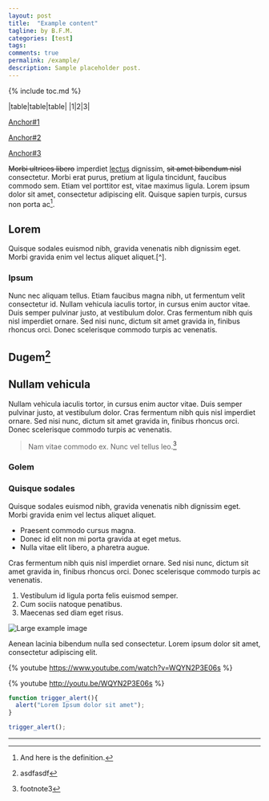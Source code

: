 ```yaml
---
layout: post
title:  "Example content"
tagline: by B.F.M.
categories: [test]
tags: 
comments: true
permalink: /example/
description: Sample placeholder post.
---
```


{% include toc.md %}

|table|table|table|
|1|2|3|

[Anchor#1](#a1)

[Anchor#2](#a2)

[Anchor#3](#a3)

~~Morbi ultrices libero~~ imperdiet [lectus](#lorem) dignissim, ~~sit amet bibendum nisl~~ consectetur. Morbi erat purus, pretium at ligula tincidunt, faucibus commodo sem. Etiam vel porttitor est, vitae maximus ligula. Lorem ipsum dolor sit amet, consectetur adipiscing elit. Quisque sapien turpis, cursus non porta ac[^1].

[^1]: And here is the definition.

## <a name="a3"></a>Lorem
Quisque sodales euismod nibh, gravida venenatis nibh dignissim eget. Morbi gravida enim vel lectus aliquet aliquet.[^].

[^1]: And here is the definition2.

### Ipsum
Nunc nec aliquam tellus. Etiam faucibus magna nibh, ut fermentum velit consectetur id. Nullam vehicula iaculis tortor, in cursus enim auctor vitae. Duis semper pulvinar justo, at vestibulum dolor. Cras fermentum nibh quis nisl imperdiet ornare. Sed nisi nunc, dictum sit amet gravida in, finibus rhoncus orci. Donec scelerisque commodo turpis ac venenatis.

## Dugem[^a]

<a name="a2" markdown="1"></a>

## Nullam vehicula 
Nullam vehicula iaculis tortor, in cursus enim auctor vitae. Duis semper pulvinar justo, at vestibulum dolor. Cras fermentum nibh quis nisl imperdiet ornare. Sed nisi nunc, dictum sit amet gravida in, finibus rhoncus orci. Donec scelerisque commodo turpis ac venenatis.

> Nam vitae commodo ex. Nunc vel tellus leo.[^2]

[^a]: asdfasdf
[^2]: footnote3

### Golem

### Quisque sodales
Quisque sodales euismod nibh, gravida venenatis nibh dignissim eget. Morbi gravida enim vel lectus aliquet aliquet.

* Praesent commodo cursus magna.
* Donec id elit non mi porta gravida at eget metus.
* Nulla vitae elit libero, a pharetra augue.

<a name="a1"></a>Cras fermentum nibh quis nisl imperdiet ornare. Sed nisi nunc, dictum sit amet gravida in, finibus rhoncus orci. Donec scelerisque commodo turpis ac venenatis.

1. Vestibulum id ligula porta felis euismod semper.
2. Cum sociis natoque penatibus.
3. Maecenas sed diam eget risus.

![Large example image](http://placehold.it/800x400 "Large example image")

<a name="900.102a"></a>Aenean lacinia bibendum nulla sed consectetur. Lorem ipsum dolor sit amet, consectetur adipiscing elit.

{% youtube https://www.youtube.com/watch?v=WQYN2P3E06s %}

{% youtube http://youtu.be/WQYN2P3E06s %}

``` javascript
function trigger_alert(){
  alert("Lorem Ipsum dolor sit amet");
}

trigger_alert();
```

***
